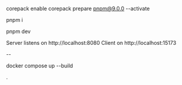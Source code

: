 corepack enable
corepack prepare pnpm@9.0.0 --activate

pnpm i

pnpm dev

Server listens on http://localhost:8080
Client on http://localhost:15173

--

docker compose up --build

.
